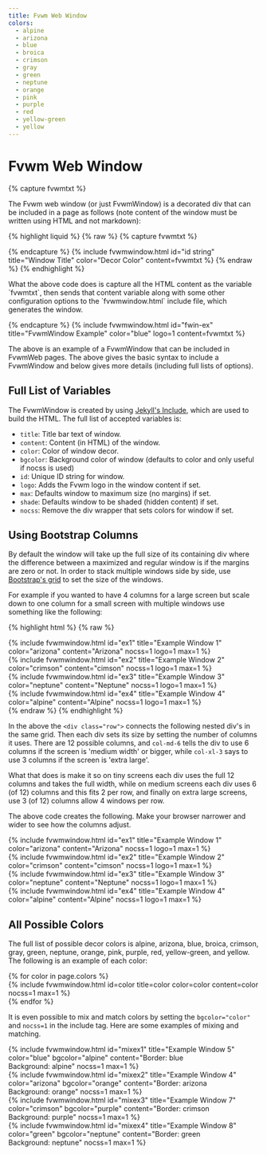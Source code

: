 ```yaml
---
title: Fvwm Web Window
colors:
  - alpine
  - arizona
  - blue
  - broica
  - crimson
  - gray
  - green
  - neptune
  - orange
  - pink
  - purple
  - red
  - yellow-green
  - yellow
---
```


# Fvwm Web Window

{% capture fvwmtxt %}
<p>The Fvwm web window (or just FvwmWindow) is a decorated div
that can be included in a page as follows
(note content of the window must be written using HTML and not
markdown):</p>

{% highlight liquid %}
{% raw %}
{% capture fvwmtxt %}

<HTML Content of Window>

{% endcapture %}
{% include fvwmwindow.html
id="id string"
title="Window Title"
color="Decor Color"
content=fvwmtxt %}
{% endraw %}
{% endhighlight %}

<p>What the above code does is capture all the HTML content as the
variable `fvwmtxt`, then sends that content variable along
with some other configuration options to the `fvwmwindow.html`
include file, which generates the window.</p>

{% endcapture %}
{% include fvwmwindow.html
id="fwin-ex"
title="FvwmWindow Example"
color="blue" logo=1
content=fvwmtxt %}

The above is an example of a FvwmWindow that can be included
in FvwmWeb pages. The above gives the basic syntax to
include a FvwmWindow and below gives more details
(including full lists of options).

## Full List of Variables

The FvwmWindow is created by using [Jekyll's Include](
https://jekyllrb.com/docs/includes/), which are used
to build the HTML. The full list of accepted variables is:

* `title`: Title bar text of window.
* `content`: Content (in HTML) of the window.
* `color`: Color of window decor.
* `bgcolor`: Background color of window (defaults to color and only useful if nocss is used)
* `id`: Unique ID string for window.
* `logo`: Adds the Fvwm logo in the window content if set.
* `max`: Defaults window to maximum size (no margins) if set.
* `shade`: Defaults window to be shaded (hidden content) if set.
* `nocss`: Remove the div wrapper that sets colors for window if set.

## Using Bootstrap Columns

By default the window will take up the full size of its containing div
where the difference between a maximized and regular window is
if the margins are zero or not. In order to stack multiple windows side
by side, use [Bootstrap's grid](https://getbootstrap.com/docs/4.5/layout/grid/)
to set the size of the windows.

For example if you wanted to have 4 columns for a large screen
but scale down to one column for a small screen with multiple
windows use something like the following:

{% highlight html %}
{% raw %}
<div class="row">

<div class="col-md-6 col-lg-4 col-xl-3 mb-1 p-1">
{% include fvwmwindow.html id="ex1"
title="Example Window 1"
color="arizona" content="Arizona" nocss=1
logo=1 max=1 %}
</div>

<div class="col-md-6 col-lg-4 col-xl-3 mb-1 p-1">
{% include fvwmwindow.html id="ex2"
title="Example Window 2"
color="crimson" content="cimson" nocss=1
logo=1 max=1 %}
</div>

<div class="col-md-6 col-lg-4 col-xl-3 mb-1 p-1">
{% include fvwmwindow.html id="ex3"
title="Example Window 3"
color="neptune" content="Neptune" nocss=1
logo=1 max=1 %}
</div>

<div class="col-md-6 col-lg-4 col-xl-3 mb-1 p-1">
{% include fvwmwindow.html id="ex4"
title="Example Window 4"
color="alpine" content="Alpine" nocss=1
logo=1 max=1 %}
</div>

</div>
{% endraw %}
{% endhighlight %}

In the above the `<div class="row">` connects
the following nested div's in the same grid. Then
each div sets its size by setting the number
of columns it uses. There are 12 possible columns, and
`col-md-6` tells the div to use 6 columns if the screen
is 'medium width' or bigger, while `col-xl-3` says
to use 3 columns if the screen is 'extra large'.

What that does is make it so on tiny screens
each div uses the full 12 columns and takes the
full width, while on medium screens each div uses
6 (of 12) columns and this fits 2 per row, and
finally on extra large screens, use 3 (of 12) columns
allow 4 windows per row.

The above code creates the following.
Make your browser narrower and wider to see how the
columns adjust.


<div class="row">
<div class="col-md-6 col-lg-4 col-xl-3 mb-1 p-1">
{% include fvwmwindow.html id="ex1"
title="Example Window 1"
color="arizona" content="Arizona" nocss=1
logo=1 max=1 %}
</div>

<div class="col-md-6 col-lg-4 col-xl-3 mb-1 p-1">
{% include fvwmwindow.html id="ex2"
title="Example Window 2"
color="crimson" content="cimson" nocss=1
logo=1 max=1 %}
</div>

<div class="col-md-6 col-lg-4 col-xl-3 mb-1 p-1">
{% include fvwmwindow.html id="ex3"
title="Example Window 3"
color="neptune" content="Neptune" nocss=1
logo=1 max=1 %}
</div>

<div class="col-md-6 col-lg-4 col-xl-3 mb-1 p-1">
{% include fvwmwindow.html id="ex4"
title="Example Window 4"
color="alpine" content="Alpine" nocss=1
logo=1 max=1 %}
</div>
</div>


## All Possible Colors

The full list of possible decor colors is
alpine, arizona, blue, broica, crimson, gray,
green, neptune, orange, pink, purple, red,
yellow-green, and yellow. The following
is an example of each color:

<div class="row">
{% for color in page.colors %}
<div class="col-sm-6 col-md-4 col-lg-3 col-xl-2 mb-1 p-1">
{% include fvwmwindow.html id=color
title=color color=color
content=color nocss=1
max=1 %}
</div>
{% endfor %}
</div>

It is even possible to mix and match colors by setting
the `bgcolor="color"` and `nocss=1` in the include tag.
Here are some examples of mixing and matching.


<div class="row">
<div class="col-md-6 col-lg-4 col-xl-3 mb-1 p-1">
{% include fvwmwindow.html id="mixex1"
title="Example Window 5" color="blue" bgcolor="alpine"
content="Border: blue<br>Background: alpine"
nocss=1 max=1 %}
</div>
<div class="col-md-6 col-lg-4 col-xl-3 mb-1 p-1">
{% include fvwmwindow.html id="mixex2"
title="Example Window 4" color="arizona" bgcolor="orange"
content="Border: arizona<br>Background: orange"
nocss=1 max=1 %}
</div>
<div class="col-md-6 col-lg-4 col-xl-3 mb-1 p-1">
{% include fvwmwindow.html id="mixex3"
title="Example Window 7" color="crimson" bgcolor="purple"
content="Border: crimson<br>Background: purple"
nocss=1 max=1 %}
</div>
<div class="col-md-6 col-lg-4 col-xl-3 mb-1 p-1">
{% include fvwmwindow.html id="mixex4"
title="Example Window 8" color="green" bgcolor="neptune"
content="Border: green<br>Background: neptune"
nocss=1 max=1 %}
</div>
</div>


